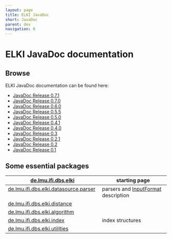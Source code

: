 ```yaml
---
layout: page
title: ELKI JavaDoc
short: JavaDoc
parent: dev
navigation: 0
---
```



ELKI JavaDoc documentation
==========================

Browse
------

ELKI JavaDoc documentation can be found here:

-   [JavaDoc Release 0.7.1](/releases/release0.7.1/doc/index.html)
-   [JavaDoc Release 0.7.0](/releases/release0.7.0/doc/index.html)
-   [JavaDoc Release 0.6.0](/releases/release0.6.0/doc/index.html)
-   [JavaDoc Release 0.5.5](/releases/release0.5.5/doc/index.html)
-   [JavaDoc Release 0.5.0](/releases/release0.5.0/doc/index.html)
-   [JavaDoc Release 0.4.1](/releases/release0.4.1/doc/index.html)
-   [JavaDoc Release 0.4.0](/releases/release0.4.0/doc/index.html)
-   [JavaDoc Release 0.3](/releases/release0.3/doc/index.html)
-   [JavaDoc Release 0.2.1](/releases/release0.2.1/doc/index.html)
-   [JavaDoc Release 0.2](/releases/release0.2/doc/index.html)
-   [JavaDoc Release 0.1](/releases/release0.1/doc/index.html)

Some essential packages
-----------------------

| [de.lmu.ifi.dbs.elki](/releases/current/doc/de/lmu/ifi/dbs/elki.html)                                     | starting page                                        |
|-----------------------------------------------------------------------------------------------------------|------------------------------------------------------|
| [de.lmu.ifi.dbs.elki.datasource.parser](/releases/current/doc/de/lmu/ifi/dbs/elki/datasource/parser.html) &nbsp; | parsers and [InputFormat](/inputformat) description |
| [de.lmu.ifi.dbs.elki.distance](/releases/current/doc/de/lmu/ifi/dbs/elki/distance.html)                   |                                                      |
| [de.lmu.ifi.dbs.elki.algorithm](/releases/current/doc/de/lmu/ifi/dbs/elki/algorithm.html)                 |                                                      |
| [de.lmu.ifi.dbs.elki.index](/releases/current/doc/de/lmu/ifi/dbs/elki/index.html)                         | index structures                                     |
| [de.lmu.ifi.dbs.elki.utilities](/releases/current/doc/de/lmu/ifi/dbs/elki/utilities.html)                 |                                                      |


